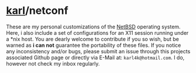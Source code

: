 # [karl][]/netconf

[karl]: https://github.com/karl4k

These are my personal customizations of the [NetBSD](https://www.netbsd.org) operating system. Here, i also include a set of configurations for an X11 session running under a \*nix host. You are dearly welcome to contribute if you so wish, but be warned as **i can not** guarantee the portability of these files. If you notice any inconsistency and/or bugs, please submit an issue through this projects associated Github page or directly via E-Mail at: `karl4k@hotmail.com`. I do, however not check my inbox regularly.